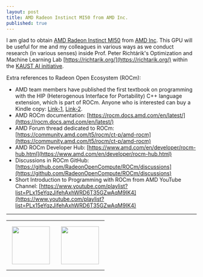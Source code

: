 ```yaml
---
layout: post
title: AMD Radeon Instinct MI50 from AMD Inc.
published: true
---
```


I am glad to obtain [AMD Radeon Instinct MI50](https://www.amd.com/en/products/professional-graphics/instinct-mi50) from [AMD Inc](https://www.amd.com/en.html). This GPU will be useful for me and my colleagues in various ways as we conduct research (in various senses) inside Prof. Peter Richtárik's Optimization and Machine Learning Lab [https://richtarik.org/](https://richtarik.org/) within the [KAUST AI initiative](https://cemse.kaust.edu.sa/ai/ai).

Extra references to Radeon Open Ecosystem (ROCm):

* AMD team members have published the first textbook on programming with the HIP (Heterogenous Interface for Portability) C++ language extension, which is part of ROCm. Anyone who is interested can buy a Kindle copy: [Link-1](https://www.barnesandnoble.com/w/accelerated-computing-with-hip-yifan-sun/1142866934), [Link-2](https://www.amazon.co.jp/dp/B0BR8KSS7K).
* AMD ROCm documentation: [https://rocm.docs.amd.com/en/latest/](https://rocm.docs.amd.com/en/latest/)
* AMD Forum thread dedicated to ROCm: [https://community.amd.com/t5/rocm/ct-p/amd-rocm](https://community.amd.com/t5/rocm/ct-p/amd-rocm)
* AMD ROCm Developer Hub: [https://www.amd.com/en/developer/rocm-hub.html](https://www.amd.com/en/developer/rocm-hub.html)
* Discussions in ROCm GitHub: [https://github.com/RadeonOpenCompute/ROCm/discussions](https://github.com/RadeonOpenCompute/ROCm/discussions)
* Short Introduction to Programming with ROCm from AMD YouTube Channel: [https://www.youtube.com/playlist?list=PLx15eYqzJifehAxhWRD6T35GZwAqM9IK4](https://www.youtube.com/playlist?list=PLx15eYqzJifehAxhWRD6T35GZwAqM9IK4)

---

<table>
<tr>
<td style="padding: 15px"> <img height="100px" src="https://burlachenkok.github.io/materials/KAUST-logo.png"/> </td> 
<td style="padding: 15px"> <img height="100px" src="https://burlachenkok.github.io/materials/amd-mi50-gpu.jpg"/> </td> 
</tr>
</table>
